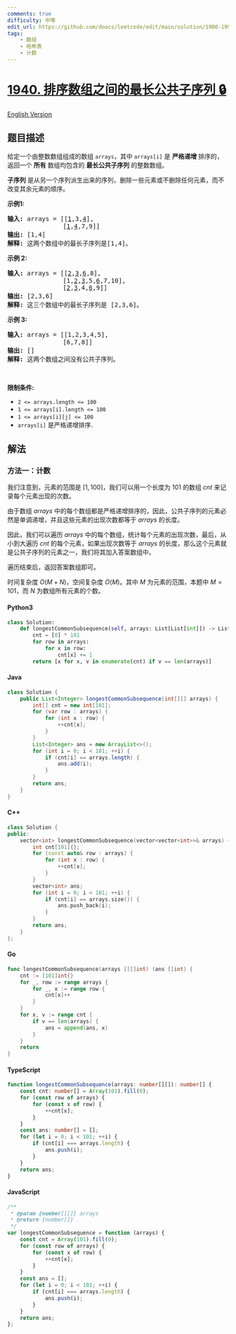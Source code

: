 ```yaml
---
comments: true
difficulty: 中等
edit_url: https://github.com/doocs/leetcode/edit/main/solution/1900-1999/1940.Longest%20Common%20Subsequence%20Between%20Sorted%20Arrays/README.md
tags:
    - 数组
    - 哈希表
    - 计数
---
```


<!-- problem:start -->

# [1940. 排序数组之间的最长公共子序列 🔒](https://leetcode.cn/problems/longest-common-subsequence-between-sorted-arrays)

[English Version](/solution/1900-1999/1940.Longest%20Common%20Subsequence%20Between%20Sorted%20Arrays/README_EN.md)

## 题目描述

<!-- description:start -->

<p>给定一个由整数数组组成的数组&nbsp;<code>arrays</code>，其中&nbsp;<code>arrays[i]</code>&nbsp;是 <strong>严格递增</strong> 排序的，返回一个 <strong>所有</strong> 数组均包含的 <strong>最长公共子序列</strong> 的整数数组。</p>

<p><strong>子序列</strong> 是从另一个序列派生出来的序列，删除一些元素或不删除任何元素，而不改变其余元素的顺序。</p>

<p><strong>示例1:</strong></p>

<pre>
<strong>输入:</strong> arrays = [[<u>1</u>,3,<u>4</u>],
&nbsp;              [<u>1</u>,<u>4</u>,7,9]]
<strong>输出:</strong> [1,4]
<strong>解释:</strong>&nbsp;这两个数组中的最长子序列是[1,4]。
</pre>

<p><strong>示例 2:</strong></p>

<pre>
<strong>输入:</strong> arrays = [[<u>2</u>,<u>3</u>,<u>6</u>,8],
&nbsp;              [1,<u>2</u>,<u>3</u>,5,<u>6</u>,7,10],
&nbsp;              [<u>2</u>,<u>3</u>,4,<u>6</u>,9]]
<strong>输出:</strong> [2,3,6]
<strong>解释:</strong>&nbsp;这三个数组中的最长子序列是 [2,3,6]。
</pre>

<p><strong>示例 3:</strong></p>

<pre>
<strong>输入:</strong> arrays = [[1,2,3,4,5],
&nbsp;              [6,7,8]]
<strong>输出:</strong> []
<strong>解释:</strong>&nbsp;这两个数组之间没有公共子序列。
</pre>

<p>&nbsp;</p>

<p><strong>限制条件:</strong></p>

<ul>
	<li><code>2 &lt;= arrays.length &lt;= 100</code></li>
	<li><code>1 &lt;= arrays[i].length &lt;= 100</code></li>
	<li><code>1 &lt;= arrays[i][j] &lt;= 100</code></li>
	<li><code>arrays[i]</code> 是严格递增排序.</li>
</ul>

<!-- description:end -->

## 解法

<!-- solution:start -->

### 方法一：计数

我们注意到，元素的范围是 $[1, 100]$，我们可以用一个长度为 $101$ 的数组 $\textit{cnt}$ 来记录每个元素出现的次数。

由于数组 $\textit{arrays}$ 中的每个数组都是严格递增排序的，因此，公共子序列的元素必然是单调递增，并且这些元素的出现次数都等于 $\textit{arrays}$ 的长度。

因此，我们可以遍历 $\textit{arrays}$ 中的每个数组，统计每个元素的出现次数，最后，从小到大遍历 $\textit{cnt}$ 的每个元素，如果出现次数等于 $\textit{arrays}$ 的长度，那么这个元素就是公共子序列的元素之一，我们将其加入答案数组中。

遍历结束后，返回答案数组即可。

时间复杂度 $O(M + N)$，空间复杂度 $O(M)$。其中 $M$ 为元素的范围，本题中 $M = 101$，而 $N$ 为数组所有元素的个数。

<!-- tabs:start -->

#### Python3

```python
class Solution:
    def longestCommonSubsequence(self, arrays: List[List[int]]) -> List[int]:
        cnt = [0] * 101
        for row in arrays:
            for x in row:
                cnt[x] += 1
        return [x for x, v in enumerate(cnt) if v == len(arrays)]
```

#### Java

```java
class Solution {
    public List<Integer> longestCommonSubsequence(int[][] arrays) {
        int[] cnt = new int[101];
        for (var row : arrays) {
            for (int x : row) {
                ++cnt[x];
            }
        }
        List<Integer> ans = new ArrayList<>();
        for (int i = 0; i < 101; ++i) {
            if (cnt[i] == arrays.length) {
                ans.add(i);
            }
        }
        return ans;
    }
}
```

#### C++

```cpp
class Solution {
public:
    vector<int> longestCommonSubsequence(vector<vector<int>>& arrays) {
        int cnt[101]{};
        for (const auto& row : arrays) {
            for (int x : row) {
                ++cnt[x];
            }
        }
        vector<int> ans;
        for (int i = 0; i < 101; ++i) {
            if (cnt[i] == arrays.size()) {
                ans.push_back(i);
            }
        }
        return ans;
    }
};
```

#### Go

```go
func longestCommonSubsequence(arrays [][]int) (ans []int) {
	cnt := [101]int{}
	for _, row := range arrays {
		for _, x := range row {
			cnt[x]++
		}
	}
	for x, v := range cnt {
		if v == len(arrays) {
			ans = append(ans, x)
		}
	}
	return
}
```

#### TypeScript

```ts
function longestCommonSubsequence(arrays: number[][]): number[] {
    const cnt: number[] = Array(101).fill(0);
    for (const row of arrays) {
        for (const x of row) {
            ++cnt[x];
        }
    }
    const ans: number[] = [];
    for (let i = 0; i < 101; ++i) {
        if (cnt[i] === arrays.length) {
            ans.push(i);
        }
    }
    return ans;
}
```

#### JavaScript

```js
/**
 * @param {number[][]} arrays
 * @return {number[]}
 */
var longestCommonSubsequence = function (arrays) {
    const cnt = Array(101).fill(0);
    for (const row of arrays) {
        for (const x of row) {
            ++cnt[x];
        }
    }
    const ans = [];
    for (let i = 0; i < 101; ++i) {
        if (cnt[i] === arrays.length) {
            ans.push(i);
        }
    }
    return ans;
};
```

<!-- tabs:end -->

<!-- solution:end -->

<!-- problem:end -->

